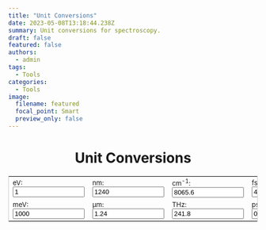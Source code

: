 ```yaml
---
title: "Unit Conversions"
date: 2023-05-08T13:18:44.238Z
summary: Unit conversions for spectroscopy.
draft: false
featured: false
authors:
  - admin
tags:
  - Tools
categories:
  - Tools
image:
  filename: featured
  focal_point: Smart
  preview_only: false
---
```

<!-- test -->
<!DOCTYPE html>
<html lang="en">
<head>
  <meta charset="UTF-8" />
  <meta name="viewport" content="width=device-width, initial-scale=1.0" />
  <title>Unit Conversions</title>
</head>
<body>
  <h1 style="text-align:center">Unit Conversions</h1>
  <form name="conversion">
    <table cellpadding="10" align="center" style="border:1px solid #CCC">
      <tbody>
        <tr>
          <td><span style="font-size:10pt">eV: <input name="eV" onkeyup="eVconvert()" value="1" size="15"></span></td>
          <td><span style="font-size:10pt">nm: <input name="nm" onkeyup="nmconvert()" value="1240" size="15"></span></td>
          <td><span style="font-size:10pt">cm<sup>-1</sup>: <input name="wavnum" onkeyup="wavnumconvert()" value="8065.6" size="15"></span></td>
          <td><span style="font-size:10pt">fs: <input name="fs" onkeyup="fsconvert()" value="4.136" size="15"></span></td>
          <td><span style="font-size:10pt">MHz: <input name="MHz" onkeyup="MHzconvert()" value="241800000" size="15"></span></td>
        </tr>
        <tr>
          <td><span style="font-size:10pt">meV: <input name="meV" onkeyup="meVconvert()" value="1000" size="15"></span></td>
          <td><span style="font-size:10pt">µm: <input name="micron" onkeyup="micronconvert()" value="1.24" size="15"></span></td>
          <td><span style="font-size:10pt">THz: <input name="THz" onkeyup="THzconvert()" value="241.8" size="15"></span></td>
          <td><span style="font-size:10pt">ps: <input name="ps" onkeyup="psconvert()" value="0.004" size="15"></span></td>
          <td><span style="font-size:10pt">K: <input name="K" onkeyup="Kconvert()" value="11604.5" size="15"></span></td>
        </tr>
      </tbody>
    </table>
  </form>

  <script>
    const c = 299792458;
    const h = 4.135667516e-15;
    const kB = 1.380649e-23;
    const kB_eV = 8.617333262e-5;

    function round_sig(num, sig = 7) {
      if (num === 0) return "0";
      return Number.parseFloat(num).toPrecision(sig);
    }

    function eVconvert() {
      with (document.conversion) {
        meV.value = round_sig(eV.value * 1e3);
        nm.value = round_sig(h * c / eV.value * 1e9);
        micron.value = round_sig(h * c / eV.value * 1e6);
        wavnum.value = round_sig(eV.value / (h * c * 100));
        THz.value = round_sig(eV.value / h * 1e-12);
        fs.value = round_sig(h / eV.value * 1e15);
        ps.value = round_sig(h / eV.value * 1e12);
        K.value = round_sig(eV.value / kB_eV);
        MHz.value = round_sig(eV.value / h * 1e-6);
      }
    }

    function meVconvert() {
      with (document.conversion) {
        eV.value = round_sig(meV.value * 1e-3);
        nm.value = round_sig(h * c / meV.value * 1e9 * 1e3);
        micron.value = round_sig(h * c / meV.value * 1e6 * 1e3);
        wavnum.value = round_sig(meV.value / (h * c * 100) * 1e-3);
        THz.value = round_sig(meV.value / h * 1e-12 * 1e-3);
        fs.value = round_sig(h / meV.value * 1e15 * 1e3);
        ps.value = round_sig(h / meV.value * 1e12 * 1e3);
        K.value = round_sig(meV.value * 1e-3 / kB_eV);
        MHz.value = round_sig(meV.value * 1e-3 / h * 1e-6);
      }
    }

    function nmconvert() {
      with (document.conversion) {
        eV.value = round_sig(h * c / nm.value * 1e9);
        meV.value = round_sig(h * c / nm.value * 1e9 * 1e3);
        micron.value = round_sig(nm.value * 1e-3);
        wavnum.value = round_sig(1 / (nm.value * 1e-7));
        THz.value = round_sig(c / nm.value * 1e9 * 1e-12);
        fs.value = round_sig(nm.value / c * 1e-9 * 1e15);
        ps.value = round_sig(nm.value / c * 1e-9 * 1e12);
        eVconvert();
      }
    }

    function micronconvert() {
      with (document.conversion) {
        eV.value = round_sig(h * c / micron.value * 1e6);
        meV.value = round_sig(h * c / micron.value * 1e6 * 1e3);
        nm.value = round_sig(micron.value * 1e3);
        wavnum.value = round_sig(1 / (micron.value * 1e-4));
        THz.value = round_sig(c / micron.value * 1e6 * 1e-12);
        fs.value = round_sig(micron.value / c * 1e-6 * 1e15);
        ps.value = round_sig(micron.value / c * 1e-6 * 1e12);
        eVconvert();
      }
    }

    function wavnumconvert() {
      with (document.conversion) {
        eV.value = round_sig(wavnum.value * h * c * 100);
        meV.value = round_sig(wavnum.value * h * c * 100 * 1e3);
        nm.value = round_sig(1 / (wavnum.value * 100) * 1e9);
        micron.value = round_sig(1 / (wavnum.value * 100) * 1e6);
        THz.value = round_sig(wavnum.value * c * 100 * 1e-12);
        fs.value = round_sig(1 / (wavnum.value * c * 100) * 1e15);
        ps.value = round_sig(1 / (wavnum.value * c * 100) * 1e12);
        eVconvert();
      }
    }

    function THzconvert() {
      with (document.conversion) {
        eV.value = round_sig(h * THz.value * 1e12);
        meV.value = round_sig(h * THz.value * 1e12 * 1e3);
        nm.value = round_sig(c / THz.value * 1e-12 * 1e9);
        micron.value = round_sig(c / THz.value * 1e-12 * 1e6);
        wavnum.value = round_sig(THz.value * 1e12 / (c * 100));
        fs.value = round_sig(1 / (THz.value * 1e12) * 1e15);
        ps.value = round_sig(1 / (THz.value * 1e12) * 1e12);
        K.value = round_sig(h * THz.value * 1e12 / kB);
        MHz.value = round_sig(THz.value * 1e6);
      }
    }

    function fsconvert() {
      with (document.conversion) {
        eV.value = round_sig(h / fs.value * 1e15);
        meV.value = round_sig(h / fs.value * 1e15 * 1e3);
        nm.value = round_sig(c * fs.value * 1e-15 * 1e9);
        micron.value = round_sig(c * fs.value * 1e-15 * 1e6);
        wavnum.value = round_sig(1 / (fs.value * c * 100) * 1e15);
        THz.value = round_sig(1 / fs.value * 1e15 * 1e-12);
        ps.value = round_sig(fs.value * 1e-3);
        eVconvert();
      }
    }

    function psconvert() {
      with (document.conversion) {
        fs.value = round_sig(ps.value * 1e3);
        fsconvert();
      }
    }

    function Kconvert() {
      with (document.conversion) {
        eV.value = round_sig(K.value * kB_eV);
        meV.value = round_sig(K.value * kB_eV * 1e3);
        wavnum.value = round_sig(K.value * kB / (h * c * 100));
        THz.value = round_sig(K.value * kB / h * 1e-12);
        MHz.value = round_sig(K.value * kB / h * 1e-6);
        nm.value = round_sig(h * c / (K.value * kB) * 1e9);
        micron.value = round_sig(h * c / (K.value * kB) * 1e6);
        fs.value = round_sig(h / (K.value * kB) * 1e15);
        ps.value = round_sig(h / (K.value * kB) * 1e12);
      }
    }

    function MHzconvert() {
      with (document.conversion) {
        THz.value = round_sig(MHz.value * 1e-6);
        eV.value = round_sig(h * MHz.value * 1e6);
        meV.value = round_sig(h * MHz.value * 1e6 * 1e3);
        wavnum.value = round_sig(h * MHz.value * 1e6 / (h * c * 100));
        nm.value = round_sig(c / (MHz.value * 1e6) * 1e9);
        micron.value = round_sig(c / (MHz.value * 1e6) * 1e6);
        fs.value = round_sig(1 / (MHz.value * 1e6) * 1e15);
        ps.value = round_sig(1 / (MHz.value * 1e6) * 1e12);
        K.value = round_sig(MHz.value * 1e6 * h / kB);
      }
    }
  </script>
</body>
</html>

